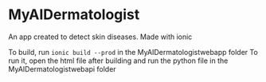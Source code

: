 # MyAIDermatologist

An app created to detect skin diseases. Made with ionic

To build, run `ionic build --prod` in the MyAIDermatologistwebapp folder
To run it, open the html file after building and run the python file in the MyAIDermatologistwebapi folder
